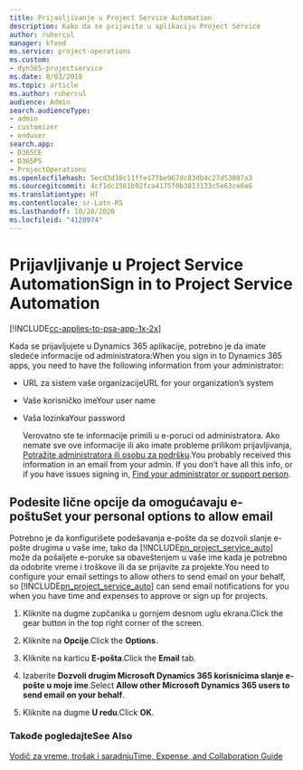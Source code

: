 ```yaml
---
title: Prijavljivanje u Project Service Automation
description: Kako da se prijavite u aplikaciju Project Service
author: ruhercul
manager: kfend
ms.service: project-operations
ms.custom:
- dyn365-projectservice
ms.date: 8/03/2018
ms.topic: article
ms.author: ruhercul
audience: Admin
search.audienceType:
- admin
- customizer
- enduser
search.app:
- D365CE
- D365PS
- ProjectOperations
ms.openlocfilehash: 5ecd3d38c11ffe17fbe967dc83db4c27d53807a3
ms.sourcegitcommit: 4cf1dc1561b92fca4175f0b3813133c5e63ce8e6
ms.translationtype: HT
ms.contentlocale: sr-Latn-RS
ms.lasthandoff: 10/28/2020
ms.locfileid: "4128974"
---
```

# <a name="sign-in-to-project-service-automation"></a><span data-ttu-id="b6493-103">Prijavljivanje u Project Service Automation</span><span class="sxs-lookup"><span data-stu-id="b6493-103">Sign in to Project Service Automation</span></span>

[!INCLUDE[cc-applies-to-psa-app-1x-2x](../includes/cc-applies-to-psa-app-1x-2x.md)]

<span data-ttu-id="b6493-104">Kada se prijavljujete u Dynamics 365 aplikacije, potrebno je da imate sledeće informacije od administratora:</span><span class="sxs-lookup"><span data-stu-id="b6493-104">When you sign in to Dynamics 365 apps, you need to have the following information from your administrator:</span></span>  
  
- <span data-ttu-id="b6493-105">URL za sistem vaše organizacije</span><span class="sxs-lookup"><span data-stu-id="b6493-105">URL for your organization’s system</span></span>  
  
- <span data-ttu-id="b6493-106">Vaše korisničko ime</span><span class="sxs-lookup"><span data-stu-id="b6493-106">Your user name</span></span>  
  
- <span data-ttu-id="b6493-107">Vaša lozinka</span><span class="sxs-lookup"><span data-stu-id="b6493-107">Your password</span></span>  
  
  <span data-ttu-id="b6493-108">Verovatno ste te informacije primili u e-poruci od administratora. Ako nemate sve ove informacije ili ako imate probleme prilikom prijavljivanja, [Potražite administratora ili osobu za podršku](https://docs.microsoft.com/dynamics365/customerengagement/on-premises/basics/find-administrator-support).</span><span class="sxs-lookup"><span data-stu-id="b6493-108">You probably received this information in an email from your admin. If you don’t have all this info, or if you have issues signing in, [Find your administrator or support person](https://docs.microsoft.com/dynamics365/customerengagement/on-premises/basics/find-administrator-support).</span></span>  
  
## <a name="set-your-personal-options-to-allow-email"></a><span data-ttu-id="b6493-109">Podesite lične opcije da omogućavaju e-poštu</span><span class="sxs-lookup"><span data-stu-id="b6493-109">Set your personal options to allow email</span></span>  
 <span data-ttu-id="b6493-110">Potrebno je da konfigurišete podešavanja e-pošte da se dozvoli slanje e-pošte drugima u vaše ime, tako da [!INCLUDE[pn_project_service_auto](../includes/pn-project-service-auto.md)] može da pošaljete e-poruke sa obaveštenjem u vaše ime kada je potrebno da odobrite vreme i troškove ili da se prijavite za projekte.</span><span class="sxs-lookup"><span data-stu-id="b6493-110">You need to configure your email settings to allow others to send email on your behalf, so [!INCLUDE[pn_project_service_auto](../includes/pn-project-service-auto.md)] can send email notifications for you when you have time and expenses to approve or sign up for projects.</span></span>  
  
1.  <span data-ttu-id="b6493-111">Kliknite na dugme zupčanika u gornjem desnom uglu ekrana.</span><span class="sxs-lookup"><span data-stu-id="b6493-111">Click the gear button in the top right corner of the screen.</span></span>  
  
2.  <span data-ttu-id="b6493-112">Kliknite na **Opcije**.</span><span class="sxs-lookup"><span data-stu-id="b6493-112">Click the **Options**.</span></span>  
  
3.  <span data-ttu-id="b6493-113">Kliknite na karticu **E-pošta**.</span><span class="sxs-lookup"><span data-stu-id="b6493-113">Click the **Email** tab.</span></span>  
  
4.  <span data-ttu-id="b6493-114">Izaberite **Dozvoli drugim Microsoft Dynamics 365 korisnicima slanje e-pošte u moje ime**.</span><span class="sxs-lookup"><span data-stu-id="b6493-114">Select **Allow other Microsoft Dynamics 365 users to send email on your behalf**.</span></span>  
  
5.  <span data-ttu-id="b6493-115">Kliknite na dugme **U redu**.</span><span class="sxs-lookup"><span data-stu-id="b6493-115">Click **OK**.</span></span>  
  
### <a name="see-also"></a><span data-ttu-id="b6493-116">Takođe pogledajte</span><span class="sxs-lookup"><span data-stu-id="b6493-116">See Also</span></span>  
 [<span data-ttu-id="b6493-117">Vodič za vreme, trošak i saradnju</span><span class="sxs-lookup"><span data-stu-id="b6493-117">Time, Expense, and Collaboration Guide</span></span>](../psa/time-expense-collaboration-guide.md)
